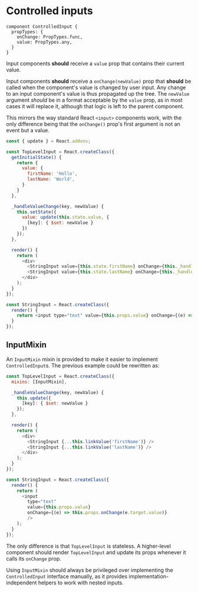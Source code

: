 # Controlled inputs

```
component ControlledInput {
  propTypes: {
    onChange: PropTypes.func,
    value: PropTypes.any,
  }
}
```

Input components **should** receive a `value` prop that contains their current value.

Input components **should** receive a `onChange(newValue)` prop that **should** be called when the component's value is changed by user input. Any change to an input component's value is thus propagated up the tree. The `newValue` argument *should* be in a format acceptable by the `value` prop, as in most cases it will replace it, although that logic is left to the parent component.

This mirrors the way standard React `<input>` components work, with the only difference being that the `onChange()` prop's first argument is not an event but a value.

```js
const { update } = React.addons;

const TopLevelInput = React.createClass({
  getInitialState() {
    return {
      value: {
        firstName: 'Hello',
        lastName: 'World',
      }
    }
  },

  _handleValueChange(key, newValue) {
    this.setState({
      value: update(this.state.value, {
        [key]: { $set: newValue }
      })
    });
  },

  render() {
    return (
      <div>
        <StringInput value={this.state.firstName} onChange={this._handleValueChange.bind(null, 'firstName')} />
        <StringInput value={this.state.lastName} onChange={this._handleValueChange.bind(null, 'lastName')} />
      </div>
    );
  }
});

const StringInput = React.createClass({
  render() {
    return <input type="text" value={this.props.value} onChange={(e) => this.props.onChange(e.target.value)} />;
  }
});
```

## InputMixin

An `InputMixin` mixin is provided to make it easier to implement `ControlledInput`s. The previous example could be rewritten as:

```js
const TopLevelInput = React.createClass({
  mixins: [InputMixin],

  _handleValueChange(key, newValue) {
    this.update({
      [key]: { $set: newValue }
    });
  },

  render() {
    return (
      <div>
        <StringInput {...this.linkValue('firstName')} />
        <StringInput {...this.linkValue('lastName')} />
      </div>
    );
  }
});

const StringInput = React.createClass({
  render() {
    return (
      <input
        type="text"
        value={this.props.value}
        onChange={(e) => this.props.onChange(e.target.value)}
        />
    );
  }
});
```

The only difference is that `TopLevelInput` is stateless. A higher-level component should render `TopLevelInput` and update its props whenever it calls its `onChange` prop.

Using `InputMixin` should always be privileged over implementing the `ControlledInput` interface manually, as it provides implementation-independent helpers to work with nested inputs.

